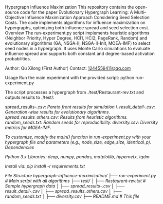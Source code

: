 Hypergraph Influence Maximization
This repository contains the open-source code for the paper Evolutionary Hypergraph Learning: A Multi-Objective Influence Maximization Approach Considering Seed Selection Costs. The code implements algorithms for influence maximization on hypergraphs, optimizing both influence spread and seed selection cost.
Overview
The run-experiment.py script implements heuristic algorithms (Neighbor Priority, Hyper Degree, HCI1, HCI2, PageRank, Random) and evolutionary algorithms (GA, NSGA-II, NSGA-II-Init, MOEA-IMF) to select seed nodes in a hypergraph. It uses Monte Carlo simulations to evaluate influence spread and supports both constant and degree-based activation probabilities.

Author: Qu Xilong (First Author)
Contact: 1244559411@qq.com

Usage
Run the main experiment with the provided script:
python run-experiment.py

The script processes a hypergraph from ./test/Restaurant-rev.txt and outputs results to ./test/:

spread_results-<i>.csv: Pareto front results for simulation i.
result_detail-<i>.csv: Generation-wise results for evolutionary algorithms.
spread_results_others.csv: Results from heuristic algorithms.
random_seeds.txt: Random seeds for reproducibility.
diversity.csv: Diversity metrics for MOEA-IMF.

To customize, modify the main() function in run-experiment.py with your hypergraph file and parameters (e.g., node_size, edge_size, identical_p).
Dependencies

Python 3.x
Libraries: deap, numpy, pandas, matplotlib, hypernetx, tqdm

Install via:
pip install -r requirements.txt

File Structure
hypergraph-influence-maximization/
├── run-experiment.py       # Main script with all algorithms
├── test/
│   ├── Restaurant-rev.txt  # Sample hypergraph data
│   ├── spread_results-*.csv
│   ├── result_detail-*.csv
│   ├── spread_results_others.csv
│   ├── random_seeds.txt
│   ├── diversity.csv
├── README.md               # This file
